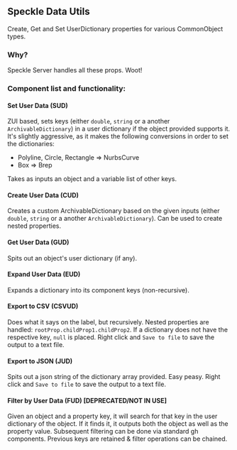 ## Speckle Data Utils

Create, Get and Set UserDictionary properties for various CommonObject types.

### Why? 
Speckle Server handles all these props. Woot!

### Component list and functionality: 

#### Set User Data (SUD)
ZUI based, sets keys (either `double`, `string` or a another `ArchivableDictionary`) in a user dictionary if the object provided supports it. It's slightly aggressive, as it makes the following conversions in order to set the dictionaries: 
- Polyline, Circle, Rectangle => NurbsCurve
- Box => Brep

Takes as inputs an object and a variable list of other keys. 

#### Create User Data (CUD)
Creates a custom ArchivableDictionary based on the given inputs (either `double`, `string` or a another `ArchivableDictionary`). Can be used to create nested properties.

#### Get User Data (GUD)
Spits out an object's user dictionary (if any).

#### Expand User Data (EUD)
Expands a dictionary into its component keys (non-recursive). 

#### Export to CSV (CSVUD)
Does what it says on the label, but recursively. Nested properties are handled: `rootProp.childProp1.childProp2`. If a dictionary does not have the respective key, `null` is placed.
Right click and `Save to file` to save the output to a text file.

#### Export to JSON (JUD)
Spits out a json string of the dictionary array provided. Easy peasy. 
Right click and `Save to file` to save the output to a text file.

#### Filter by User Data (FUD) [DEPRECATED/NOT IN USE]
Given an object and a property key, it will search for that key in the user dictionary of the object. If it finds it, it outputs both the object as well as the property value. Subsequent filtering can be done via standard gh components. Previous keys are retained & filter operations can be chained.

